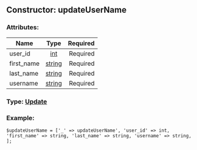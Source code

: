 ## Constructor: updateUserName  

### Attributes:

| Name     |    Type       | Required |
|----------|:-------------:|---------:|
|user\_id|[int](../types/int.md) | Required|
|first\_name|[string](../types/string.md) | Required|
|last\_name|[string](../types/string.md) | Required|
|username|[string](../types/string.md) | Required|



### Type: [Update](../types/Update.md)


### Example:

```
$updateUserName = ['_' => updateUserName', 'user_id' => int, 'first_name' => string, 'last_name' => string, 'username' => string, ];
```